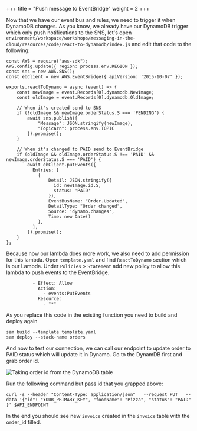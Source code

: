 +++
title = "Push message to EventBridge"
weight = 2
+++

Now that we have our event bus and rules, we need to trigger it when DynamoDB changes.
As you know, we already have our DynamoDB trigger which only push notifications to the SNS, let's open `environment/workspace/workshops/messaging-in-the-cloud/resources/code/react-to-dynamodb/index.js` and edit that code to the following:

```
const AWS = require("aws-sdk");
AWS.config.update({ region: process.env.REGION });
const sns = new AWS.SNS();
const ebClient = new AWS.EventBridge({ apiVersion: '2015-10-07' });

exports.reactToDynamo = async (event) => {
    const newImage = event.Records[0].dynamodb.NewImage;
    const oldImage = event.Records[0].dynamodb.OldImage;

    // When it's created send to SNS
    if (!oldImage && newImage.orderStatus.S === 'PENDING') {
        await sns.publish({
            "Message": JSON.stringify(newImage),
            "TopicArn": process.env.TOPIC
        }).promise();
    }

    // When it's changed to PAID send to EventBridge
    if (oldImage && oldImage.orderStatus.S !== 'PAID' && newImage.orderStatus.S === 'PAID') {
        await ebClient.putEvents({
          Entries: [
            {
                Detail: JSON.stringify({
                  id: newImage.id.S,
                  status: 'PAID'
                }),
                EventBusName: "Order.Updated",
                DetailType: "Order changed",
                Source: 'dynamo.changes',
                Time: new Date()
            },
          ],
        }).promise();
    }
};
```

Because now our lambda does more work, we also need to add permission for this lambda. Open `template.yaml` and find `ReactToDynamo` section which is our Lambda. Under `Policies` > `Statement` add new policy to allow this lambda to push events to the EventBridge.

```
          - Effect: Allow
            Action:
              - events:PutEvents
            Resource:
              - "*"
```

As you replace this code in the existing function you need to build and deploy again

```
sam build --template template.yaml
sam deploy --stack-name orders
```

And now to test our connection, we can call our endpoint to update order to PAID status which will update it in Dynamo. Go to the DynamDB first and grab order id.

![Taking order id from the DynamoDB table](/images/eventBridge/order-id.png)

Run the following command but pass id that you grapped above:

```
curl -s --header "Content-Type: application/json"   --request PUT   --data '{"id": "YOUR_PRIMARY_KEY", "foodName": "Pizza", "status": "PAID" }' $API_ENDPOINT
```

In the end you should see new `invoice` created in the `invoice` table with the order_id filled.
